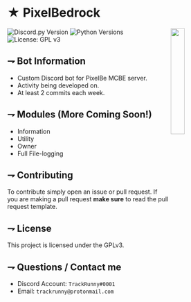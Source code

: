 <!-- MAIN TITLE -->
# ★ PixelBedrock

<!-- PICTURE -->
<img align="right" src="https://i.imgur.com/rK2Lo4q.png" width=25%>

<!-- BADGES -->
![Discord.py Version](https://img.shields.io/badge/discord.py-1.2.5-blue?style=flat-square)
![Python Versions](https://img.shields.io/badge/python-3.6%20%7C%203.7-blue?style=flat-square)
![License: GPL v3](https://img.shields.io/badge/License-GPLv3-blue.svg?style=flat-square)

<!-- KEY INFORMATION HEADER -->
## ⇁ Bot Information

* Custom Discord bot for PixelBe MCBE server.
* Activity being developed on.
* At least 2 commits each week.

<!-- MODULES HEADER -->
## ⇁ Modules (More Coming Soon!)

* Information
* Utility
* Owner
* Full File-logging

<!-- CONTRIBUTING HEADER -->
## ⇁ Contributing

To contribute simply open an issue or pull request. If you are making a pull request **make sure** to read the pull request template.

<!-- LICENSE INFO -->
## ⇁ License

This project is licensed under the GPLv3.

<!-- END OF README -->
## ⇁ Questions / Contact me

* Discord Account: `TrackRunny#0001`
* Email: `trackrunny@protonmail.com`